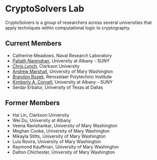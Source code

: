 # CryptoSolvers Lab

CryptoSolvers is a group of researchers across several universities that apply techniques within computational logic to cryptography.

## Current Members
- Catherine Meadows, Naval Research Laboratory
- [Paliath Narendran](http://www.cs.albany.edu/~dran/), University at Albany - SUNY
- [Chris Lynch](https://lin-web.clarkson.edu/~clynch/), Clarkson University
- [Andrew Marshall](https://www.marshallandrew.net/), University of Mary Washington
- [Brandon Rozek](https://brandonrozek.com), Rensselaer Polytechnic Institute
- [Kimberly A. Cornell](https://www.albany.edu/cehc/faculty/kimberly-cornell), University at Albany - SUNY
- Serdar Erbatur, University of Texas at Dallas


## Former Members
- Hai Lin, Clarkson University
- Wei Du, University at Albany
- Veena Ravishankar, University of Mary Washington
- Meghan Cooke, University of Mary Washington
- Mikayla Stitts, University of Mary Washington
- Luis Rovira, University of Mary Washington
- Raymond Kauffman, University of Mary Washington
- Dalton Chichester, University of Mary Washington
